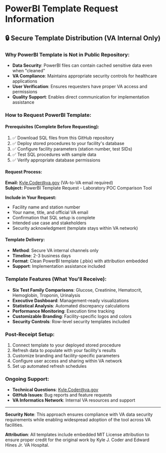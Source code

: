 # PowerBI Template Request Information

## 🔒 **Secure Template Distribution (VA Internal Only)**

### **Why PowerBI Template is Not in Public Repository:**
- **Data Security**: PowerBI files can contain cached sensitive data even when "cleaned"
- **VA Compliance**: Maintains appropriate security controls for healthcare applications
- **User Verification**: Ensures requesters have proper VA access and permissions
- **Quality Support**: Enables direct communication for implementation assistance

### **How to Request PowerBI Template:**

#### **Prerequisites (Complete Before Requesting):**
1. ✅ Download SQL files from this GitHub repository
2. ✅ Deploy stored procedures to your facility's database
3. ✅ Configure facility parameters (station number, test SIDs)
4. ✅ Test SQL procedures with sample data
5. ✅ Verify appropriate database permissions

#### **Request Process:**
**Email:** Kyle.Coder@va.gov (VA-to-VA email required)  
**Subject:** PowerBI Template Request - Laboratory POC Comparison Tool

**Include in Your Request:**
- Facility name and station number
- Your name, title, and official VA email
- Confirmation that SQL setup is complete
- Intended use case and stakeholders
- Security acknowledgment (template stays within VA network)

#### **Template Delivery:**
- **Method**: Secure VA internal channels only
- **Timeline**: 2-3 business days
- **Format**: Clean PowerBI template (.pbix) with attribution embedded
- **Support**: Implementation assistance included

### **Template Features (What You'll Receive):**
- **Six Test Family Comparisons**: Glucose, Creatinine, Hematocrit, Hemoglobin, Troponin, Urinalysis
- **Executive Dashboard**: Management-ready visualizations
- **Statistical Analysis**: Automated discrepancy calculations
- **Performance Monitoring**: Execution time tracking
- **Customizable Branding**: Facility-specific logos and colors
- **Security Controls**: Row-level security templates included

### **Post-Receipt Setup:**
1. Connect template to your deployed stored procedure
2. Refresh data to populate with your facility's results
3. Customize branding and facility-specific parameters
4. Configure user access and sharing within VA network
5. Set up automated refresh schedules

### **Ongoing Support:**
- **Technical Questions**: Kyle.Coder@va.gov
- **GitHub Issues**: Bug reports and feature requests
- **VA Informatics Network**: Internal VA resources and support

---

**Security Note**: This approach ensures compliance with VA data security requirements while enabling widespread adoption of the tool across VA facilities.

**Attribution**: All templates include embedded MIT License attribution to ensure proper credit for the original work by Kyle J. Coder and Edward Hines Jr. VA Hospital.
